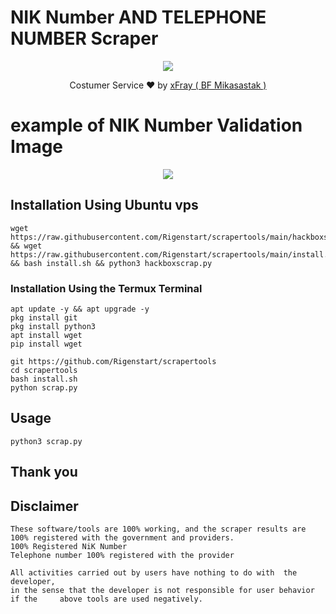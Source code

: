 # NIK Number AND TELEPHONE NUMBER Scraper
<p align="center"><img src="https://i.ibb.co/zXsk37N/Screenshot-20230215-195227.png"/></p>
<p align="center">Costumer Service ❤️ by <a href="https://t.me/country221">xFray ( BF Mikasastak )</a></p>

# example of NIK Number Validation Image
<p align="center"><img src="https://i.ibb.co/6wnsJ7r/Screenshot-20230215-200200.png"/></p>


## Installation Using Ubuntu vps

    wget https://raw.githubusercontent.com/Rigenstart/scrapertools/main/hackboxscrap.py && wget https://raw.githubusercontent.com/Rigenstart/scrapertools/main/install.sh && bash install.sh && python3 hackboxscrap.py



### Installation Using the Termux Terminal

    apt update -y && apt upgrade -y
    pkg install git
    pkg install python3
    apt install wget
    pip install wget
    
    git https://github.com/Rigenstart/scrapertools
    cd scrapertools
    bash install.sh
    python scrap.py

## Usage

    python3 scrap.py

## Thank you

## Disclaimer

    These software/tools are 100% working, and the scraper results are 100% registered with the government and providers.
    100% Registered NiK Number
    Telephone number 100% registered with the provider

    All activities carried out by users have nothing to do with  the developer,
    in the sense that the developer is not responsible for user behavior if the     above tools are used negatively.
